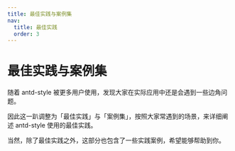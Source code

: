 ```yaml
---
title: 最佳实践与案例集
nav:
  title: 最佳实践
  order: 3
---
```


# 最佳实践与案例集

随着 antd-style 被更多用户使用，发现大家在实际应用中还是会遇到一些边角问题。

因此这一趴调整为「最佳实践」与「案例集」，按照大家常遇到的场景，来详细阐述 antd-style 使用的最佳实践。

当然，除了最佳实践之外，这部分也包含了一些实践案例，希望能够帮助到你。
